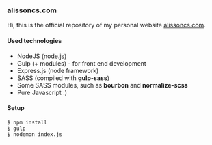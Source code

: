 ### alissoncs.com

Hi, this is the official repository of my personal website [alissoncs.com](http://alissoncs.com).

#### Used technologies
* NodeJS (node.js)
* Gulp (+ modules) - for front end development
* Express.js (node framework)
* SASS (compiled with **gulp-sass**)
* Some SASS modules, such as **bourbon** and **normalize-scss**
* Pure Javascript :)

#### Setup
```
$ npm install
$ gulp
$ nodemon index.js
```
